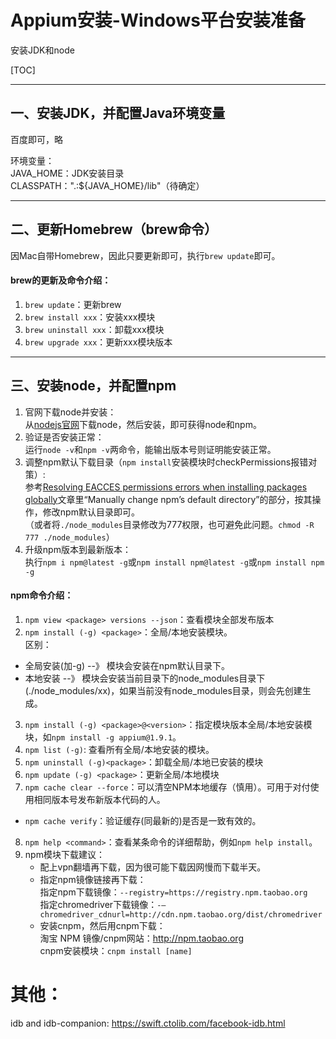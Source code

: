 # Appium安装-Windows平台安装准备

安装JDK和node

[TOC]

---

## 一、安装JDK，并配置Java环境变量

百度即可，略

环境变量：  
JAVA_HOME：JDK安装目录  
CLASSPATH：".:${JAVA_HOME}/lib"（待确定）

---

## 二、更新Homebrew（brew命令）

因Mac自带Homebrew，因此只要更新即可，执行`brew update`即可。

#### brew的更新及命令介绍：  
1. `brew update`：更新brew  
2. `brew install xxx`：安装xxx模块  
3. `brew uninstall xxx`：卸载xxx模块  
4. `brew upgrade xxx`：更新xxx模块版本    

---

## 三、安装node，并配置npm

1. 官网下载node并安装：  
    从[nodejs官网](https://nodejs.org/en/)下载node，然后安装，即可获得node和npm。
2. 验证是否安装正常：  
    运行`node -v`和`npm -v`两命令，能输出版本号则证明能安装正常。  
3. 调整npm默认下载目录（`npm install`安装模块时checkPermissions报错对策）:  
    参考[Resolving EACCES permissions errors when installing packages globally](https://docs.npmjs.com/resolving-eacces-permissions-errors-when-installing-packages-globally)文章里“Manually change npm’s default directory”的部分，按其操作，修改npm默认目录即可。  
    （或者将`./node_modules`目录修改为777权限，也可避免此问题。`chmod -R 777 ./node_modules`）
3. 升级npm版本到最新版本：  
    执行`npm i npm@latest -g`或`npm install npm@latest -g`或`npm install npm -g`

#### npm命令介绍：  

1. `npm view <package> versions --json`：查看模块全部发布版本
2. `npm install (-g) <package>`：全局/本地安装模块。  
区别：  
* 全局安装(加-g) --》 模块会安装在npm默认目录下。  
* 本地安装 --》 模块会安装当前目录下的node_modules目录下(./node_modules/xx)，如果当前没有node_modules目录，则会先创建生成。  
3. `npm install (-g) <package>@<version>`：指定模块版本全局/本地安装模块，如`npm install -g appium@1.9.1`。
4. `npm list (-g)`: 查看所有全局/本地安装的模块。
5. `npm uninstall (-g)<package>`：卸载全局/本地已安装的模块  
6. `npm update (-g) <package>`：更新全局/本地模块    
7. `npm cache clear --force`：可以清空NPM本地缓存（慎用）。可用于对付使用相同版本号发布新版本代码的人。  
* `npm cache verify`：验证缓存(同最新的)是否是一致有效的。
8. `npm help <command>`：查看某条命令的详细帮助，例如`npm help install`。
9. npm模块下载建议：
    * 配上vpn翻墙再下载，因为很可能下载因网慢而下载半天。 
    * 指定npm镜像链接再下载：   
    指定npm下载镜像：`--registry=https://registry.npm.taobao.org`  
    指定chromedriver下载镜像：`-–chromedriver_cdnurl=http://cdn.npm.taobao.org/dist/chromedriver`  
    * 安装cnpm，然后用cnpm下载：  
    淘宝 NPM 镜像/cnpm网站：http://npm.taobao.org  
    cnpm安装模块：`cnpm install [name]`



# 其他：

idb and idb-companion:
 https://swift.ctolib.com/facebook-idb.html
